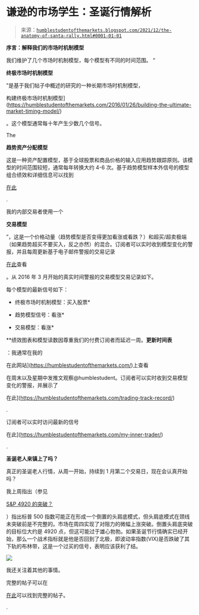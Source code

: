 <!--yml

分类：未分类

日期：2024-05-18 01:50:03

-->

# 谦逊的市场学生：圣诞行情解析

> 来源：[`humblestudentofthemarkets.blogspot.com/2021/12/the-anatomy-of-santa-rally.html#0001-01-01`](https://humblestudentofthemarkets.blogspot.com/2021/12/the-anatomy-of-santa-rally.html#0001-01-01)

**序言：解释我们的市场时机制模型**

我们维护了几个市场时机制模型，每个模型有不同的时间范围。 “

**终极市场时机制模型**

”是基于我们帖子中概述的研究的一种长期市场时机制模型，

构建终极市场时机制模型](https://humblestudentofthemarkets.com/2016/01/26/building-the-ultimate-market-timing-model/)

。这个模型通常每十年产生少数几个信号。

The

**趋势资产分配模型**

这是一种资产配置模型，基于全球股票和商品价格的输入应用趋势跟踪原则。该模型的时间范围较短，通常每年转换大约 4-6 次。基于趋势模型样本外信号的模型组合绩效和详细信息可以找到

[在此](https://humblestudentofthemarkets.com/trend-model-report-card/)

.

我的内部交易者使用一个

**交易模型**

”，这是一个价格动量（趋势模型是否变得更加看涨或看跌？）和超买/超卖极端（如果趋势超买不要买入，反之亦然）的混合。订阅者可以实时收到模型变化的警报，并且每周更新基于电子邮件警报的交易记录

[在此](https://humblestudentofthemarkets.com/trading-track-record/)查看

。从 2016 年 3 月开始的真实时间警报的交易模型交易记录如下。

每个模型的最新信号如下：

+   终极市场时机制模型：买入股票*

+   趋势模型信号：看涨*

+   交易模型：看涨*

**绩效图表和模型读数因尊重我们的付费订阅者而延迟一周。**更新时间表**

：我通常在我的

在此网站](https://humblestudentofthemarkets.com/)上查看

在周末以及星期中发推文观察@humblestudent。订阅者可以实时收到交易模型变化的警报，并展示了

在此](https://humblestudentofthemarkets.com/trading-track-record/)

.

订阅者可以实时访问最新的信号

在此](https://humblestudentofthemarkets.com/my-inner-trader/)

.

**圣诞老人来镇上了吗？**

真正的圣诞老人行情，从周一开始，持续到 1 月第二个交易日，现在会认真开始吗？

我上周指出（参见

[S&P 4920 的突破？](https://humblestudentofthemarkets.com/2021/12/19/a-breakout-to-sp-4920/)

）指出标普 500 指数可能正在形成一个倒置的头肩底模式，但头肩底模式在颈线未突破前是不完整的。市场在周四实现了对阻力的微幅上涨突破。倒置头肩底突破的目标位大约是 4920 点，但这可能过于雄心勃勃。如果圣诞节行情确实已经开始，那么一个战术指标就是他是否回到了北极，即波动率指数(VIX)是否跌破了其下轨的布林带，这是一个过买的信号，表明应该获利了结。

![](https://blogger.googleusercontent.com/img/a/AVvXsEi1EB-3DfSlUghHmUw-Uyn-oWXC-DO9_pEsy6kZDYbaHkWAV8c9I35ZWLZHLUWWh_MhqHmQ4cZ39e_W79F5iEXRxHhHkVtmjLv7bB8QocnxFlQOmhu_H0Jx0xJsTx0YEHcRZbQWXlrjhSe0lXGh51aJ7HXEGVNDM7QJwGSjWotGrsJwnGlSUGjosL3nuA=s700)

我还关注着其他的事情。

完整的帖子可以在

[在此](https://humblestudentofthemarkets.com/2021/12/26/the-anatomy-of-a-santa-rally/)可以找到完整的帖子。

.
